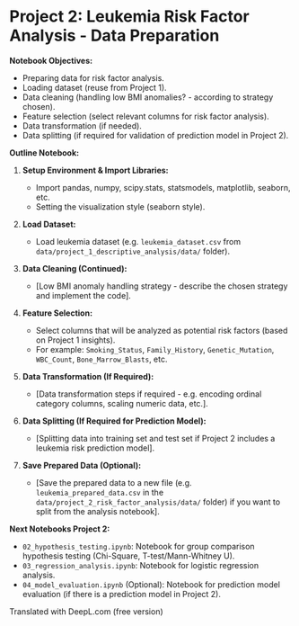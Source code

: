 # Project 2: Leukemia Risk Factor Analysis - Data Preparation

**Notebook Objectives:**

* Preparing data for risk factor analysis.
* Loading dataset (reuse from Project 1).
* Data cleaning (handling low BMI anomalies? - according to strategy chosen).
* Feature selection (select relevant columns for risk factor analysis).
* Data transformation (if needed).
* Data splitting (if required for validation of prediction model in Project 2).

**Outline Notebook:**

1.  **Setup Environment & Import Libraries:**
    * Import pandas, numpy, scipy.stats, statsmodels, matplotlib, seaborn, etc.
    * Setting the visualization style (seaborn style).

2.  **Load Dataset:**
    * Load leukemia dataset (e.g. `leukemia_dataset.csv` from `data/project_1_descriptive_analysis/data/` folder).

3.  **Data Cleaning (Continued):**
    * [Low BMI anomaly handling strategy - describe the chosen strategy and implement the code].

4.  **Feature Selection:**
    * Select columns that will be analyzed as potential risk factors (based on Project 1 insights).
    * For example: `Smoking_Status`, `Family_History`, `Genetic_Mutation`, `WBC_Count`, `Bone_Marrow_Blasts`, etc.

5.  **Data Transformation (If Required):**
    * [Data transformation steps if required - e.g. encoding ordinal category columns, scaling numeric data, etc.].

6.  **Data Splitting (If Required for Prediction Model):**
    * [Splitting data into training set and test set if Project 2 includes a leukemia risk prediction model].

7.  **Save Prepared Data (Optional):**
    * [Save the prepared data to a new file (e.g. `leukemia_prepared_data.csv` in the `data/project_2_risk_factor_analysis/data/` folder) if you want to split from the analysis notebook].

**Next Notebooks Project 2:**

* `02_hypothesis_testing.ipynb`: Notebook for group comparison hypothesis testing (Chi-Square, T-test/Mann-Whitney U).
* `03_regression_analysis.ipynb`: Notebook for logistic regression analysis.
* `04_model_evaluation.ipynb` (Optional): Notebook for prediction model evaluation (if there is a prediction model in Project 2).

Translated with DeepL.com (free version)